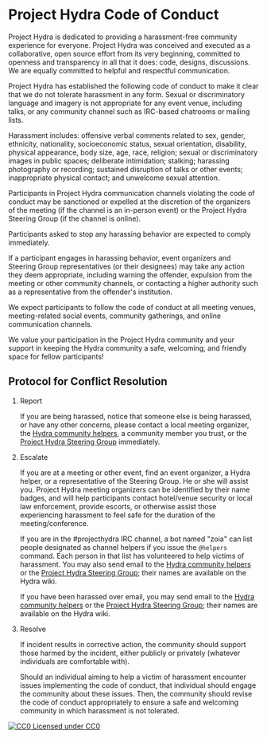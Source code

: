 Project Hydra Code of Conduct
=============================

Project Hydra is dedicated to providing a harassment-free community experience for everyone. Project Hydra was conceived and executed as a collaborative, open source effort from its very beginning, committed to openness and transparency in all that it does: code, designs, discussions.  We are equally committed to helpful and respectful communication.

Project Hydra has established the following code of conduct to make it clear that we do not tolerate harassment in any form. Sexual or discriminatory language and imagery is not appropriate for any event venue, including talks, or any community channel such as IRC-based chatrooms or mailing lists.

Harassment includes: offensive verbal comments related to sex, gender, ethnicity, nationality, socioeconomic status, sexual orientation, disability, physical appearance, body size, age, race, religion; sexual or discriminatory images in public spaces; deliberate intimidation; stalking; harassing photography or recording; sustained disruption of talks or other events; inappropriate physical contact; and unwelcome sexual attention.

Participants in Project Hydra communication channels violating the code of conduct may be sanctioned or expelled at the discretion of the organizers of the meeting (if the channel is an in-person event) or the Project Hydra Steering Group (if the channel is online).

Participants asked to stop any harassing behavior are expected to comply immediately.

If a participant engages in harassing behavior, event organizers and Steering Group representatives (or their designees) may take any action they deem appropriate, including warning the offender, expulsion from the meeting or other community channels, or contacting a higher authority such as a representative from the offender's institution.

We expect participants to follow the code of conduct at all meeting venues, meeting-related social events, community gatherings, and online communication channels.

We value your participation in the Project Hydra community and your support in keeping the Hydra community a safe, welcoming, and friendly space for fellow participants!

## Protocol for Conflict Resolution

1. Report

    If you are being harassed, notice that someone else is being harassed, or
    have any other concerns, please contact a local meeting organizer, the
    [Hydra community helpers](mailto:helpers@projecthydra.org), a community
    member you trust, or the
    [Project Hydra Steering Group](mailto:hydra-steering@googlegroups.com)
    immediately.

2. Escalate

    If you are at a meeting or other event, find an event organizer, a Hydra
    helper, or a representative of the Steering Group. He or she will assist
    you. Project Hydra meeting organizers can be identified by their name
    badges, and will help participants contact hotel/venue security or local
    law enforcement, provide escorts, or otherwise assist those experiencing
    harassment to feel safe for the duration of the meeting/conference.

    If you are in the #projecthydra IRC channel, a bot named "zoia" can list
    people designated as channel helpers if you issue the `@helpers` command.
    Each person in that list has volunteered to help victims of harassment.
    You may also send email to the 	[Hydra community helpers](mailto:helpers@projecthydra.org) or the
    [Project Hydra Steering Group](mailto:hydra-steering@googlegroups.com); 	their names are available on the Hydra wiki.

    If you have been harassed over email, you may send email to the 	[Hydra community helpers](mailto:helpers@projecthydra.org) or the
    [Project Hydra Steering Group](mailto:hydra-steering@googlegroups.com); 	their names are available on the Hydra wiki.

3. Resolve

    If incident results in corrective action, the community should support
    those harmed by the incident, either publicly or privately (whatever
    individuals are comfortable with).

    Should an individual aiming to help a victim of harassment encounter
    issues implementing the code of conduct, that individual should
    engage the community about these issues. Then, the community
    should revise the code of conduct appropriately to ensure a safe and
    welcoming community in which harassment is not tolerated.

[![CC0](http://i.creativecommons.org/p/zero/1.0/80x15.png) Licensed under CC0](http://creativecommons.org/publicdomain/zero/1.0/)
